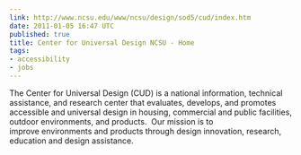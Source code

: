 ```yaml
---
link: http://www.ncsu.edu/www/ncsu/design/sod5/cud/index.htm
date: 2011-01-05 16:47 UTC
published: true
title: Center for Universal Design NCSU - Home
tags:
- accessibility
- jobs
---
```


The Center for Universal Design (CUD) is a national information, technical assistance, and research center that evaluates, develops, and promotes accessible and universal design in housing, commercial and public facilities, outdoor environments, and products.  Our mission is to improve environments and products through design innovation, research, education and design assistance. 
